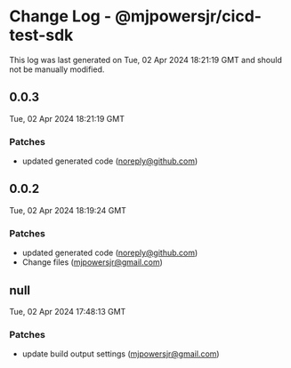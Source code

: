 # Change Log - @mjpowersjr/cicd-test-sdk

This log was last generated on Tue, 02 Apr 2024 18:21:19 GMT and should not be manually modified.

<!-- Start content -->

## 0.0.3

Tue, 02 Apr 2024 18:21:19 GMT

### Patches

- updated generated code (noreply@github.com)

## 0.0.2

Tue, 02 Apr 2024 18:19:24 GMT

### Patches

- updated generated code (noreply@github.com)
- Change files (mjpowersjr@gmail.com)

## null

Tue, 02 Apr 2024 17:48:13 GMT

### Patches

- update build output settings (mjpowersjr@gmail.com)
